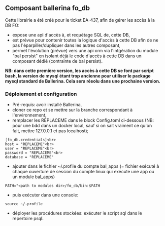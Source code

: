 ## Composant ballerina fo_db

Cette librairie a été créé pour le ticket EA-437, afin de gérer les accès à la DB FO:

* expose une api d'accès à, et requètage SQL de, cette DB,
* est prévue pour contenir toutes la logique d'accès à cette DB afin de ne pas l'éparpiller/dupliquer dans les autres composant,
* permet l'évolution (prévue) vers une api orm via l'intgération du module "bal persist" en isolant déjà le code d'accès à cette DB dans un composant dédié (contrainte de bal persist).

 **NB: dans cette première version, les accès à cette DB se font par script bash, la version de mysql étant trop ancienne pour utiliser le package mysql standard de Ballerina. Cela sera résolu dans une prochaine version.**

### Déploiement et configuration

* Pré-requis: avoir installé Ballerina,  
* cloner ce repo et se mettre sur la branche correspondant à l'environnement,
* remplacer les REPLACEME dans le block Config.toml ci-dessous (NB: pour une bdd dans un docker local, sauf si on sait vraiment ce qu'on fait, mettre 127.0.0.1 et pas localhost);
```
[fo_db.credentials]<br>
host = "REPLACEME"<br>
user = "REPLACEME"<br>
password = "REPLACEME"<br>
database = "REPLACEME"    
```
* ajouter dans le fichier ~/.profile du compte bal_apps (= fichier exécuté à chaque ouverture de session du compte linux qui exécute une app ou un module bal_apps)
```
PATH="<path to modules dir>/fo_db/bin:$PATH  
```
* puis exécuter dans une console:
```
source ~/.profile
```
* déployer les procédures stockées: exécuter le script sql dans le repertoire psql.
